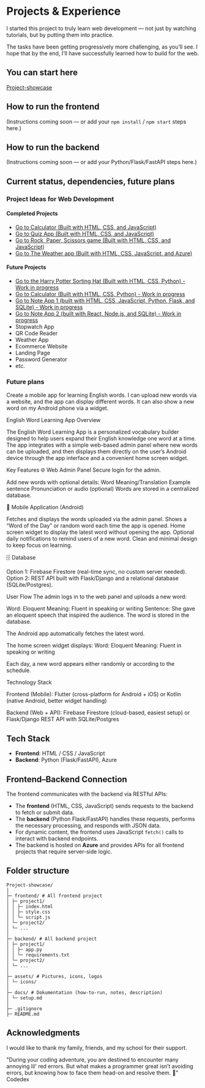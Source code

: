 # Projects & Experience

I started this project to truly learn web development — not just by watching tutorials, but by putting them into practice.

The tasks have been getting progressively more challenging, as you’ll see. I hope that by the end, I’ll have successfully learned how to build for the web.

## You can start here

[Project-showcase](https://nagraggini.github.io/Project-showcase/index.html)

<!--[Project-showcase via Vercel](https://project-showcase-nagraggini.vercel.app)-->
<!--[Project-showcase via Netlify](https://nagraggini.netlify.app)-->

## How to run the frontend

(Instructions coming soon — or add your `npm install` / `npm start` steps here.)

## How to run the backend

(Instructions coming soon — or add your Python/Flask/FastAPI steps here.)

## Current status, dependencies, future plans

### Project Ideas for Web Development

#### Completed Projects

- [Go to Calculator (Built with HTML, CSS, and JavaScript)](Frontend_projects/src/Html+css+javascript_projects/2-Calculator/Main_Calculator.html)
- [Go to Quiz App (Built with HTML, CSS, and JavaScript)](Frontend_projects/src/Html+css+javascript_projects/3-Quiz_App/Main_Quiz_App.html)
- [Go to Rock, Paper, Scissors game (Built with HTML, CSS, and JavaScript)](Frontend_projects/src/Html+css+javascript_projects/1-RockPaperScissors-Game/Main_Stone_game.html)
- [Go to The Weather app (Built with HTML, CSS, JavaScript, and Azure)](https://nagraggini.z13.web.core.windows.net/)

#### Future Projects

- [Go to the Harry Potter Sorting Hat (Built with HTML, CSS, Python) - Work in progress](Frontend_projects/src/Html+css+python_projects/Python_websites/2-Sort_hat/Main_Sort_hat.html)
- [Go to Calculator (Built with HTML, CSS, Python) - Work in progress](Frontend_projects/src/Html+css+python_projects/Python_websites/3-First_python_calculator/Main_Python_Calculator.html)
- [Go to Note App 1 (built with HTML, CSS, JavaScript, Python, Flask, and SQLite) - Work in progress](Backend_projects/src/2-Note_App_1/Main_Note_App_1.html)
- [Go to Note App 2 (built with React, Node.js, and SQLite) - Work in progress](Backend_projects/src/2-Note_App_2/)
- Stopwatch App
- QR Code Reader
- Weather App
- Ecommerce Website
- Landing Page
- Password Generator
- etc.

### Future plans

Create a mobile app for learning English words.
I can upload new words via a website, and the app can display different words.
It can also show a new word on my Android phone via a widget.

English Word Learning App
Overview

The English Word Learning App is a personalized vocabulary builder designed to help users expand their English knowledge one word at a time. The app integrates with a simple web-based admin panel where new words can be uploaded, and then displays them directly on the user’s Android device through the app interface and a convenient home screen widget.

Key Features
🌐 Web Admin Panel
Secure login for the admin.

Add new words with optional details:
Word
Meaning/Translation
Example sentence
Pronunciation or audio (optional)
Words are stored in a centralized database.

📱 Mobile Application (Android)

Fetches and displays the words uploaded via the admin panel.
Shows a “Word of the Day” or random word each time the app is opened.
Home screen widget to display the latest word without opening the app.
Optional daily notifications to remind users of a new word.
Clean and minimal design to keep focus on learning.

🗄️ Database

Option 1: Firebase Firestore (real-time sync, no custom server needed).
Option 2: REST API built with Flask/Django and a relational database (SQLite/Postgres).

User Flow
The admin logs in to the web panel and uploads a new word:

Word: Eloquent
Meaning: Fluent in speaking or writing
Sentence: She gave an eloquent speech that inspired the audience.
The word is stored in the database.

The Android app automatically fetches the latest word.

The home screen widget displays:
Word: Eloquent
Meaning: Fluent in speaking or writing

Each day, a new word appears either randomly or according to the schedule.

Technology Stack

Frontend (Mobile):
Flutter (cross-platform for Android + iOS)
or Kotlin (native Android, better widget handling)

Backend (Web + API):
Firebase Firestore (cloud-based, easiest setup)
or Flask/Django REST API with SQLite/Postgres

## Tech Stack

- **Frontend**: HTML / CSS / JavaScript
- **Backend**: Python (Flask/FastAPI), Azure

## Frontend–Backend Connection

The frontend communicates with the backend via RESTful APIs:

- The **frontend** (HTML, CSS, JavaScript) sends requests to the backend to fetch or submit data.
- The **backend** (Python Flask/FastAPI) handles these requests, performs the necessary processing, and responds with JSON data.
- For dynamic content, the frontend uses JavaScript `fetch()` calls to interact with backend endpoints.
- The backend is hosted on **Azure** and provides APIs for all frontend projects that require server-side logic.

## Folder structure

```plaintext
Project-showcase/
│
├─ frontend/ # All frontend project
│ ├─ project1/
│ │ ├─ index.html
│ │ ├─ style.css
│ │ └─ script.js
│ └─ project2/
│ └─ ...
│
├─ backend/ # All backend project
│ ├─ project1/
│ │ ├─ app.py
│ │ └─ requirements.txt
│ └─ project2/
│ └─ ...
│
├─ assets/ # Pictures, icons, logos
│ └─ icons/
│
├─ docs/ # Dokumentation (how-to-run, notes, description)
│ └─ setup.md
│
├─ .gitignore
├─ README.md
```

## Acknowledgments

I would like to thank my family, friends, and my school for their support.

"During your coding adventure, you are destined to encounter many annoying lil' red errors. But what makes a programmer great isn’t avoiding errors, but knowing how to face them head-on and resolve them. 💪"
Codedex
